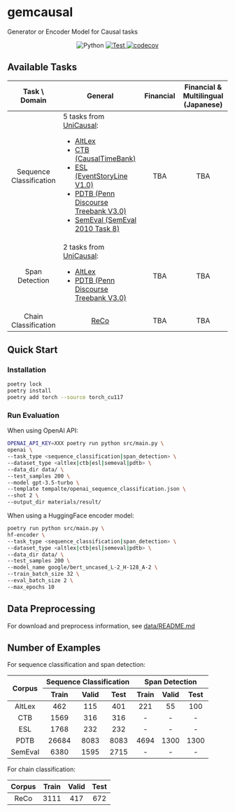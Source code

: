 # gemcausal

Generator or Encoder Model for Causal tasks

<p align="center">
  <img alt="Python" src="https://img.shields.io/badge/python-3.9%20%7C%203.10%20%7C%203.11-blue">
  <a href="https://github.com/retarfi/gemcausal/actions/workflows/format.yml">
    <img alt="Test" src="https://github.com/retarfi/gemcausal/actions/workflows/format.yml/badge.svg">
  </a>
  <a href="https://codecov.io/gh/retarfi/gemcausal">
    <img alt="codecov" src="https://codecov.io/gh/retarfi/gemcausal/branch/main/graph/badge.svg?token=S3C8W7KKDE">
  </a>
</p>

## Available Tasks

|      Task \ Domain      | <div style="text-align: center;">General</div>                                                                                                                                                                                                                                                                                                                                                                                                                                                 | Financial | Financial & Multilingual (Japanese) |
| :---------------------: | :--------------------------------------------------------------------------------------------------------------------------------------------------------------------------------------------------------------------------------------------------------------------------------------------------------------------------------------------------------------------------------------------------------------------------------------------------------------------------------------------- | :-------: | :---------------------------------: |
| Sequence Classification | 5 tasks from [UniCausal](https://github.com/tanfiona/UniCausal):<br><ul><li>[AltLex](https://github.com/chridey/altlex)</li><li>[CTB (CausalTimeBank)](https://github.com/paramitamirza/Causal-TimeBank)</li><li>[ESL (EventStoryLine V1.0)](https://github.com/tommasoc80/EventStoryLine)</li><li>[PDTB (Penn Discourse Treebank V3.0)](https://catalog.ldc.upenn.edu/LDC2019T05)</li><li>[SemEval (SemEval 2010 Task 8)](https://semeval2.fbk.eu/semeval2.php?location=tasks&taskid=11)</li> |    TBA    |                 TBA                 |
|     Span Detection      | 2 tasks from [UniCausal](https://github.com/tanfiona/UniCausal):<br><ul><li>[AltLex](https://github.com/chridey/altlex)</li><li>[PDTB (Penn Discourse Treebank V3.0)](https://catalog.ldc.upenn.edu/LDC2019T05)</li>                                                                                                                                                                                                                                                                           |    TBA    |                 TBA                 |
|  Chain Classification   | <div style="text-align: center;">[ReCo](https://github.com/waste-wood/reco)</div>                                                                                                                                                                                                                                                                                                                                                                                                              |    TBA    |                 TBA                 |

## Quick Start

### Installation

```sh
poetry lock
poetry install
poetry add torch --source torch_cu117
```

### Run Evaluation

When using OpenAI API:

```sh
OPENAI_API_KEY=XXX poetry run python src/main.py \
openai \
--task_type <sequence_classification|span_detection> \
--dataset_type <altlex|ctb|esl|semeval|pdtb> \
--data_dir data/ \
--test_samples 200 \
--model gpt-3.5-turbo \
--template tempalte/openai_sequence_classification.json \
--shot 2 \
--output_dir materials/result/
```

When using a HuggingFace encoder model:

```sh
poetry run python src/main.py \
hf-encoder \
--task_type <sequence_classification|span_detection> \
--dataset_type <altlex|ctb|esl|semeval|pdtb> \
--data_dir data/ \
--test_samples 200 \
--model_name google/bert_uncased_L-2_H-128_A-2 \
--train_batch_size 32 \
--eval_batch_size 2 \
--max_epochs 10
```

## Data Preprocessing
For download and preprocess information, see [data/README.md](data/README.md)

## Number of Examples

For sequence classification and span detection:

<table>
  <thead>
    <tr>
      <th rowspan="2" style="text-align: center;">Corpus</th>
      <th colspan="3" style="text-align: center;">Sequence Classification</th>
      <th colspan="3" style="text-align: center;">Span Detection</th>
    </tr>
    <tr>
      <th style="text-align: center;">Train</th>
      <th style="text-align: center;">Valid</th>
      <th style="text-align: center;">Test</th>
      <th style="text-align: center;">Train</th>
      <th style="text-align: center;">Valid</th>
      <th style="text-align: center;">Test</th>
    </tr>
  </thead>
  <tbody>
    <tr>
      <td style="text-align: center;">AltLex</td>
      <td style="text-align: center;">462</td>
      <td style="text-align: center;">115</td>
      <td style="text-align: center;">401</td>
      <td style="text-align: center;">221</td>
      <td style="text-align: center;">55</td>
      <td style="text-align: center;">100</td>
    </tr>
    <tr>
      <td style="text-align: center;">CTB</td>
      <td style="text-align: center;">1569</td>
      <td style="text-align: center;">316</td>
      <td style="text-align: center;">316</td>
      <td style="text-align: center;">-</td>
      <td style="text-align: center;">-</td>
      <td style="text-align: center;">-</td>
    </tr>
    <tr>
      <td style="text-align: center;">ESL</td>
      <td style="text-align: center;">1768</td>
      <td style="text-align: center;">232</td>
      <td style="text-align: center;">232</td>
      <td style="text-align: center;">-</td>
      <td style="text-align: center;">-</td>
      <td style="text-align: center;">-</td>
    </tr>
    <tr>
      <td style="text-align: center;">PDTB</td>
      <td style="text-align: center;">26684</td>
      <td style="text-align: center;">8083</td>
      <td style="text-align: center;">8083</td>
      <td style="text-align: center;">4694</td>
      <td style="text-align: center;">1300</td>
      <td style="text-align: center;">1300</td>
    </tr>
    <tr>
      <td style="text-align: center;">SemEval</td>
      <td style="text-align: center;">6380</td>
      <td style="text-align: center;">1595</td>
      <td style="text-align: center;">2715</td>
      <td style="text-align: center;">-</td>
      <td style="text-align: center;">-</td>
      <td style="text-align: center;">-</td>
    </tr>
  </tbody>
</table>

For chain classification:

| Corpus | Train | Valid | Test |
| :----: | :---: | :---: | :--: |
|  ReCo  | 3111  |  417  | 672  |
